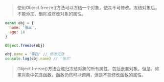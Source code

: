 > 使用Object.freeze()方法可以冻结一个对象，使其不可修改。冻结对象后，不能添加、删除或修改对象的属性。

```js
const obj = {
  name: '张三',
  age: 18
}

Object.freeze(obj)

obj.name = '李四' // 修改无效
console.log(obj.name) // '张三'
```

> Object.freeze()方法会递归冻结对象的所有属性，包括嵌套对象。但是，如果对象中包含函数，函数仍然可以调用，但是不能修改函数的属性。



